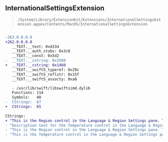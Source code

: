 ## InternationalSettingsExtension

> `/System/Library/ExtensionKit/Extensions/InternationalSettingsExtension.appex/Contents/MacOS/InternationalSettingsExtension`

```diff

-263.0.0.0.0
+262.0.0.0.0
   __TEXT.__text: 0x4334
   __TEXT.__auth_stubs: 0x3c0
   __TEXT.__const: 0x5d2
-  __TEXT.__cstring: 0x1560
+  __TEXT.__cstring: 0x1460
   __TEXT.__swift5_typeref: 0x29c
   __TEXT.__swift5_reflstr: 0x15f
   __TEXT.__swift5_assocty: 0xa8

   - /usr/lib/swift/libswiftsimd.dylib
   Functions: 114
   Symbols:   40
-  CStrings:  67
+  CStrings:  65
 
CStrings:
+ "This is the Region control in the Language & Region Settings pane. Tap this control to change the device language to a new region's language"
- "Description text for the Temperature control in the Language & Region Settings pane"
- "This is the Region control in the Language & Region Settings pane. Tap this control to change the device region."
- "This is the Temperature control in the Language & Region Settings pane. Tap this control to set the units used for temperature measurement, Fahrenheit or Celsius"

```
